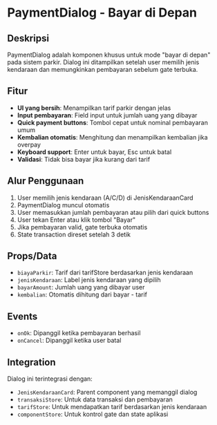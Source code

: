 # PaymentDialog - Bayar di Depan

## Deskripsi
PaymentDialog adalah komponen khusus untuk mode "bayar di depan" pada sistem parkir. Dialog ini ditampilkan setelah user memilih jenis kendaraan dan memungkinkan pembayaran sebelum gate terbuka.

## Fitur
- **UI yang bersih**: Menampilkan tarif parkir dengan jelas
- **Input pembayaran**: Field input untuk jumlah uang yang dibayar
- **Quick payment buttons**: Tombol cepat untuk nominal pembayaran umum
- **Kembalian otomatis**: Menghitung dan menampilkan kembalian jika overpay
- **Keyboard support**: Enter untuk bayar, Esc untuk batal
- **Validasi**: Tidak bisa bayar jika kurang dari tarif

## Alur Penggunaan
1. User memilih jenis kendaraan (A/C/D) di JenisKendaraanCard
2. PaymentDialog muncul otomatis
3. User memasukkan jumlah pembayaran atau pilih dari quick buttons
4. User tekan Enter atau klik tombol "Bayar"
5. Jika pembayaran valid, gate terbuka otomatis
6. State transaction direset setelah 3 detik

## Props/Data
- `biayaParkir`: Tarif dari tarifStore berdasarkan jenis kendaraan
- `jenisKendaraan`: Label jenis kendaraan yang dipilih
- `bayarAmount`: Jumlah uang yang dibayar user
- `kembalian`: Otomatis dihitung dari bayar - tarif

## Events
- `onOk`: Dipanggil ketika pembayaran berhasil
- `onCancel`: Dipanggil ketika user batal

## Integration
Dialog ini terintegrasi dengan:
- `JenisKendaraanCard`: Parent component yang memanggil dialog
- `transaksiStore`: Untuk data transaksi dan pembayaran
- `tarifStore`: Untuk mendapatkan tarif berdasarkan jenis kendaraan
- `componentStore`: Untuk kontrol gate dan state aplikasi
